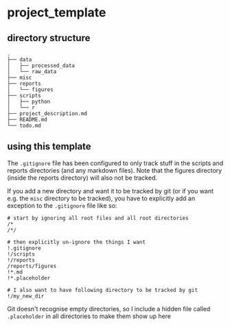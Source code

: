 # project_template

## directory structure

```
.
├── data
│   ├── processed_data
│   └── raw_data
├── misc
├── reports
│   └── figures
├── scripts
│   ├── python
│   └── r
├── project_description.md
├── README.md
└── todo.md
```

## using this template
The `.gitignore` file has been configured to only track stuff in the scripts
and reports directories (and any markdown files). Note that the figures 
directory (inside the reports directory) will also not be tracked.

If you add a new directory and want it to be tracked by git (or if you want
e.g. the `misc` directory to be tracked), you have to explicitly add an
exception to the `.gitignore`  file like so:

```
# start by ignoring all root files and all root directories
/*
/*/

# then explicitly un-ignore the things I want
!.gitignore
!/scripts
!/reports
/reports/figures
!*.md
!*.placeholder

# I also want to have following directory to be tracked by git
!/my_new_dir
```

Git doesn't recognise empty directories, so I include a hidden file called
`.placeholder` in all directories to make them show up here


